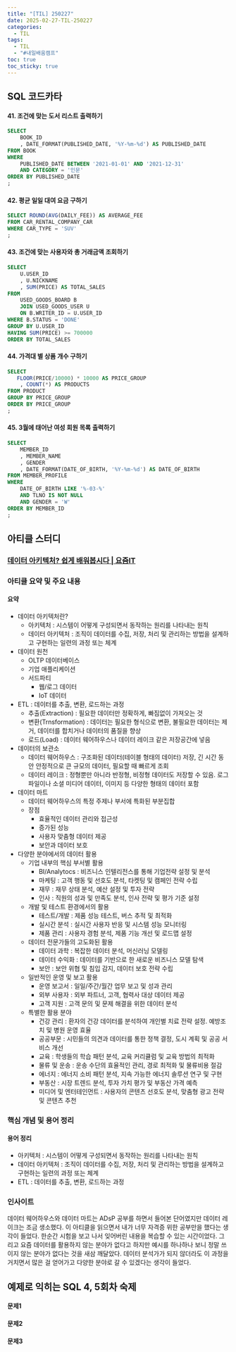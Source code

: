 ```yaml
---
title: "[TIL] 250227"
date: 2025-02-27-TIL-250227
categories:
  - TIL
tags:
  - TIL
  - "#내일배움캠프"
toc: true
toc_sticky: true
---
```

## SQL 코드카타

#### 41. 조건에 맞는 도서 리스트 출력하기
```sql
SELECT
    BOOK_ID
    , DATE_FORMAT(PUBLISHED_DATE, '%Y-%m-%d') AS PUBLISHED_DATE
FROM BOOK
WHERE 
    PUBLISHED_DATE BETWEEN '2021-01-01' AND '2021-12-31'
    AND CATEGORY = '인문'
ORDER BY PUBLISHED_DATE
;
```

#### 42. 평균 일일 대여 요금 구하기
```sql
SELECT ROUND(AVG(DAILY_FEE)) AS AVERAGE_FEE
FROM CAR_RENTAL_COMPANY_CAR
WHERE CAR_TYPE = 'SUV'
;
```

#### 43. 조건에 맞는 사용자와 총 거래금액 조회하기
```sql
SELECT
    U.USER_ID
    , U.NICKNAME
    , SUM(PRICE) AS TOTAL_SALES
FROM 
    USED_GOODS_BOARD B
    JOIN USED_GOODS_USER U
    ON B.WRITER_ID = U.USER_ID
WHERE B.STATUS = 'DONE'
GROUP BY U.USER_ID
HAVING SUM(PRICE) >= 700000
ORDER BY TOTAL_SALES
```

#### 44. 가격대 별 상품 개수 구하기
```sql
SELECT
   FLOOR(PRICE/10000) * 10000 AS PRICE_GROUP
    , COUNT(*) AS PRODUCTS
FROM PRODUCT
GROUP BY PRICE_GROUP
ORDER BY PRICE_GROUP
;
```

#### 45. 3월에 태어난 여성 회원 목록 출력하기
```sql
SELECT
    MEMBER_ID
    , MEMBER_NAME
    , GENDER
    , DATE_FORMAT(DATE_OF_BIRTH, '%Y-%m-%d') AS DATE_OF_BIRTH
FROM MEMBER_PROFILE
WHERE 
    DATE_OF_BIRTH LIKE '%-03-%'
    AND TLNO IS NOT NULL
    AND GENDER = 'W'
ORDER BY MEMBER_ID
;
```

## 아티클 스터디

### [데이터 아키텍처? 쉽게 배워봅시다 | 요즘IT](https://yozm.wishket.com/magazine/detail/2396/)

### 아티클 요약 및 주요 내용
#### 요약
-   데이터 아키텍처란?
	- 아키텍처 : 시스템이 어떻게 구성되면서 동작하는 원리를 나타내는 원칙
	- 데이터 아키텍처 : 조직이 데이터를 수집, 저장, 처리 및 관리하는 방법을 설계하고 구현하는 일련의 과정 또는 체계
-  데이터 원천
	- OLTP 데이터베이스
	- 기업 애플리케이션
	- 서드파티
       - 웹/로그 데이터
       - IoT 데이터
-  ETL : 데이터를 추출, 변환, 로드하는 과정
	- 추출(Extraction) : 필요한 데이터만 정확하게, 빠짐없이 가져오는 것
	- 변환(Trnsformation) : 데이터는 필요한 형식으로 변환, 불필요한 데이터는 제거, 데이터를 합치거나 데이터의 품질을 향상
	- 로드(Load) : 데이터 웨어하우스나 데이터 레이크 같은 저장공간에 넣음
- 데이터의 보관소
	- 데이터 웨어하우스 : 구조화된 데이터(테이블 형태의 데이터) 저장, 긴 시간 동안 안정적으로 큰 규모의 데이터, 필요할 때 빠르게 조회
	- 데이터 레이크 : 정형뿐만 아니라 반정형, 비정형 데이터도 저장할 수 있음. 로그 파일이나 소셜 미디어 데이터, 이미지 등 다양한 형태의 데이터 포함
- 데이터 마트
	- 데이터 웨어하우스의 특정 주제나 부서에 특화된 부분집합
	- 장점
		- 효율적인 데이터 관리와 접근성
		- 증가된 성능
		- 사용자 맞춤형 데이터 제공
		- 보안과 데이터 보호
- 다양한 분야에서의 데이터 활용
	- 기업 내부의 핵심 부서별 활용
		- BI/Analytocs : 비즈니스 인텔리전스를 통해 기업전략 설정 및 분석
		- 마케팅 : 고객 행동 및 선호도 분석, 타켓팅 및 캠페인 전략 수립
		- 재무 : 재무 상태 분석, 예산 설정 및 투자 전략
		- 인사 : 직원의 성과 및 만족도 분석, 인사 전략 및 평가 기준 설정
	- 개발 및 테스트 환경에서의 활용
		- 테스트/개발 : 제품 성능 테스트, 버스 추적 및 최적화
		-  실시간 분석 : 실시간 사용자 반응 및 시스템 성능 모니터링
		-  제품 관리 : 사용자 경험 분석, 제품 기능 개선 및 로드맵 설정
	- 데이터 전문가들의 고도화된 활용
		-  데이터 과학 : 복잡한 데이터 분석, 머신러닝 모델링
		-  데이터 수익화 : 데이터를 기반으로 한 새로운 비즈니스 모델 탐색
		-  보안 : 보안 위협 및 침입 감지, 데이터 보호 전략 수립
	- 일반적인 운영 및 보고 활용
		-  운영 보고서 : 일일/주간/월간 업무 보고 및 성과 관리
		-  외부 사용자 : 외부 파트너, 고객, 협력사 대상 데이터 제공
		-  고객 지원 : 고객 문의 및 문제 해결을 위한 데이터 분석
	- 특별한 활용 분야
		-  건강 관리 : 환자의 건강 데이터를 분석하여 개인별 치료 전략 설정. 예방조치 및 병원 운영 효율
		-  공공부문 : 시민들의 의견과 데이터를 통한 정책 결정, 도시 계획 및 공공 서비스 개선
		-  교육 : 학생들의 학습 패턴 분석, 교육 커리큘럼 및 교육 방법의 최적화
		-  물류 및 운송 : 운송 수단의 효율적인 관리, 경로 최적화 및 물류비용 절감
		-  에너지 : 에너지 소비 패턴 분석, 지속 가능한 에너지 솔루션 연구 및 구현
		-  부동산 : 시장 트렌드 분석, 투자 가치 평가 및 부동산 가격 예측
		-  미디어 및 엔터테인먼트 : 사용자의 콘텐츠 선호도 분석, 맞춤형 광고 전략 및 콘텐츠 추천

### 핵심 개념 및 용어 정리
#### 용어 정리
- 아키텍처 : 시스템이 어떻게 구성되면서 동작하는 원리를 나타내는 원칙
- 데이터 아키텍처 : 조직이 데이터를 수집, 저장, 처리 및 관리하는 방법을 설계하고 구현하는 일련의 과정 또는 체계
- ETL : 데이터를 추출, 변환, 로드하는 과정

### 인사이트
데이터 웨어하우스와 데이터 마트는 ADsP 공부를 하면서 들어본 단어였지만 데이터 레이크는 조금 생소했다. 이 아티클을 읽으면서 내가 너무 자격증 위한 공부만을 했다는 생각이 들었다. 한순간 시험을 보고 나서 잊어버린 내용을 복습할 수 있는 시간이었다. 그리고 요즘 데이터를 활용하지 않는 분야가 없다고 하지만 예시를 하나하나 보니 정말 쓰이지 않는 분야가 없다는 것을 새삼 깨달았다. 데이터 분석가가 되지 않더라도 이 과정을 거치면서 많은 걸 얻어가고 다양한 분야로 갈 수 있겠다는 생각이 들었다.

## 예제로 익히는 SQL 4, 5회차 숙제

#### 문제1

#### 문제2

#### 문제3